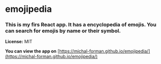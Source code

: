 # emojipedia
### This is my firs React app. It has a encyclopedia of emojis. You can search for emojis by name or their symbol.

**License:** MIT

**You can view the app on** [https://michal-forman.github.io/emojipedia/](https://michal-forman.github.io/emojipedia/)